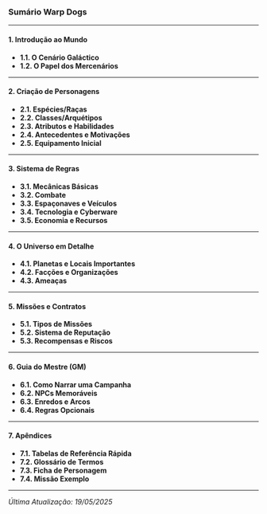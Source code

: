 ### **Sumário Warp Dogs**
---
#### **1. Introdução ao Mundo**  
   - **1.1. O Cenário Galáctico**  
   - **1.2. O Papel dos Mercenários** 
---
#### **2. Criação de Personagens**  
   - **2.1. Espécies/Raças** 
   - **2.2. Classes/Arquétipos**  
   - **2.3. Atributos e Habilidades**  
   - **2.4. Antecedentes e Motivações**  
   - **2.5. Equipamento Inicial**   
---
#### **3. Sistema de Regras**  
   - **3.1. Mecânicas Básicas**  
   - **3.2. Combate**   
   - **3.3. Espaçonaves e Veículos**  
   - **3.4. Tecnologia e Cyberware**  
   - **3.5. Economia e Recursos** 
---
#### **4. O Universo em Detalhe**  
   - **4.1. Planetas e Locais Importantes**  
   - **4.2. Facções e Organizações**  
   - **4.3. Ameaças**  
---
#### **5. Missões e Contratos**  
   - **5.1. Tipos de Missões**  
   - **5.2. Sistema de Reputação**  
   - **5.3. Recompensas e Riscos** 
---
#### **6. Guia do Mestre (GM)**  
   - **6.1. Como Narrar uma Campanha** 
   - **6.2. NPCs Memoráveis** 
   - **6.3. Enredos e Arcos**  
   - **6.4. Regras Opcionais** 
---
#### **7. Apêndices**  
   - **7.1. Tabelas de Referência Rápida**  
   - **7.2. Glossário de Termos**  
   - **7.3. Ficha de Personagem** 
   - **7.4. Missão Exemplo** 
---

*Última Atualização: 19/05/2025*
